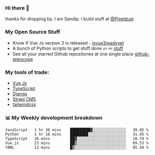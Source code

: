 ### Hi there 👋

thanks for dropping by.
I am Sandip. I build stuff at [@Pixeldust](github.com/pixeldust-in/)

###  **My Open Source Stuff**

 - Know if Vue Js version 3 is released -  [isvue3readyyet](https://github.com/sandiprb/isvue3readyyet)
 - A bunch of Python scripts to get stuff done 💤 💤 [stuff](https://github.com/sandiprb/stuff)
 - See all your starred Github repositories at one single place [github-telescope](https://github.com/sandiprb/github-telescope)



###  **My tools of trade:**
 - [Vue Js](https://github.com/vuejs/vue/)
 - [TypeScript](https://github.com/microsoft/TypeScript)
 - [Django](github.com/django/django)
 - [Strapi CMS](github.com/strapi/strapi)
 - [tailwindcss](https://github.com/tailwindlabs/tailwindcss)


###  📊 **My Weekly development breakdown**
<!--START_SECTION:waka-->
```text
JavaScript   1 hr 36 mins    █████████▓░░░░░░░░░░░░░░░   38.85 % 
Python       1 hr 18 mins    ████████░░░░░░░░░░░░░░░░░   31.45 % 
TypeScript   26 mins         ██▓░░░░░░░░░░░░░░░░░░░░░░   10.79 % 
Vue.js       23 mins         ██▒░░░░░░░░░░░░░░░░░░░░░░   09.53 % 
YAML         13 mins         █▒░░░░░░░░░░░░░░░░░░░░░░░   05.58 % 
```
<!--END_SECTION:waka-->
